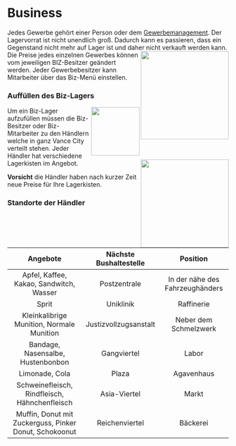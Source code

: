 # Business

Jedes Gewerbe gehört einer Person oder dem [Gewerbemanagement](https://imgxrke.github.io/GRWiki/pages/niz/biz-managment/). Der Lagervorrat ist nicht unendlich groß. Dadurch kann es passieren, dass ein Gegenstand nicht mehr auf Lager ist und daher nicht verkauft werden kann. <img align="right" width="200" eight="170" src="https://i.imgur.com/lX1CTcL.png"> Die Preise jedes einzelnen Gewerbes können vom jeweiligen BIZ-Besitzer geändert werden.
Jeder Gewerbebesitzer kann Mitarbeiter über das Biz-Menü einstellen. 

### Auffüllen des Biz-Lagers 
<img align="right" width="110" eight="100" src="https://i.imgur.com/4O2dYd5.png">
Um ein Biz-Lager aufzufüllen müssen die Biz-Besitzer oder Biz-Mitarbeiter zu den Händlern welche in ganz Vance City verteilt stehen.
Jeder Händler hat verschiedene Lagerkisten im Angebot. <img align="right" width="200" eight="150" src="https://i.imgur.com/M6gMmFy.png">

**Vorsicht** die Händler haben nach kurzer Zeit neue Preise für Ihre Lagerkisten.

### Standorte der Händler

| Angebote | Nächste Bushaltestelle | Position |
|:-:|:-:|:-:|
| Apfel, Kaffee, Kakao, Sandwitch, Wasser | Postzentrale | In der nähe des Fahrzeughänders |
| Sprit | Uniklinik | Raffinerie |
| Kleinkalibrige Munition, Normale Munition | Justizvollzugsanstalt | Neber dem Schmelzwerk |
| Bandage, Nasensalbe, Hustenbonbon | Gangviertel | Labor |
| Limonade, Cola | Plaza | Agavenhaus |
| Schweinefleisch, Rindfleisch, Hähnchenfleisch | Asia-Viertel | Markt |
| Muffin, Donut mit Zuckerguss, Pinker Donut, Schokoonut | Reichenviertel | Bäckerei |
